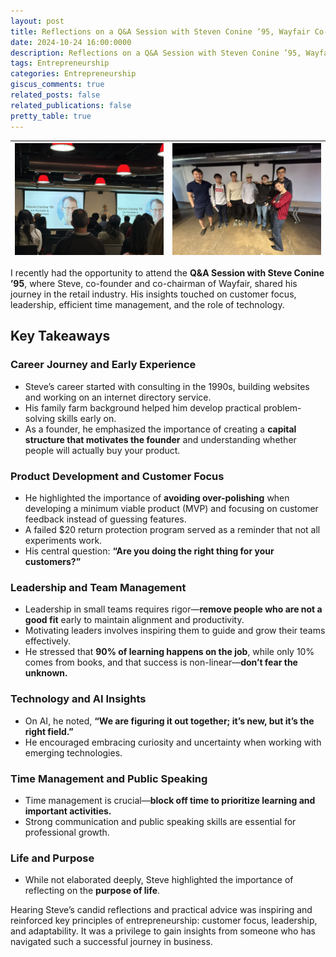 ```yaml
---
layout: post
title: Reflections on a Q&A Session with Steven Conine ’95, Wayfair Co-founder and Co-chairman
date: 2024-10-24 16:00:0000
description: Reflections on a Q&A Session with Steven Conine ’95, Wayfair Co-founder and Co-chairman
tags: Entrepreneurship
categories: Entrepreneurship
giscus_comments: true
related_posts: false
related_publications: false
pretty_table: true
---
```

| ![wayfair-1](/assets/img/wayfair-1.jpeg) | ![wayfair-2](/assets/img/wayfair-2.jpeg) |
|:---:|:---:|


I recently had the opportunity to attend the **Q&A Session with Steve Conine ’95**, where Steve, co-founder and co-chairman of Wayfair, shared his journey in the retail industry. His insights touched on customer focus, leadership, efficient time management, and the role of technology.  

## Key Takeaways  

### Career Journey and Early Experience  
- Steve’s career started with consulting in the 1990s, building websites and working on an internet directory service.  
- His family farm background helped him develop practical problem-solving skills early on.  
- As a founder, he emphasized the importance of creating a **capital structure that motivates the founder** and understanding whether people will actually buy your product.  

### Product Development and Customer Focus  
- He highlighted the importance of **avoiding over-polishing** when developing a minimum viable product (MVP) and focusing on customer feedback instead of guessing features.  
- A failed $20 return protection program served as a reminder that not all experiments work.  
- His central question: **“Are you doing the right thing for your customers?”**  

### Leadership and Team Management  
- Leadership in small teams requires rigor—**remove people who are not a good fit** early to maintain alignment and productivity.  
- Motivating leaders involves inspiring them to guide and grow their teams effectively.  
- He stressed that **90% of learning happens on the job**, while only 10% comes from books, and that success is non-linear—**don’t fear the unknown.**  

### Technology and AI Insights  
- On AI, he noted, **“We are figuring it out together; it’s new, but it’s the right field.”**  
- He encouraged embracing curiosity and uncertainty when working with emerging technologies.  

### Time Management and Public Speaking  
- Time management is crucial—**block off time to prioritize learning and important activities.**  
- Strong communication and public speaking skills are essential for professional growth.  

### Life and Purpose  
- While not elaborated deeply, Steve highlighted the importance of reflecting on the **purpose of life**.  

Hearing Steve’s candid reflections and practical advice was inspiring and reinforced key principles of entrepreneurship: customer focus, leadership, and adaptability. It was a privilege to gain insights from someone who has navigated such a successful journey in business.